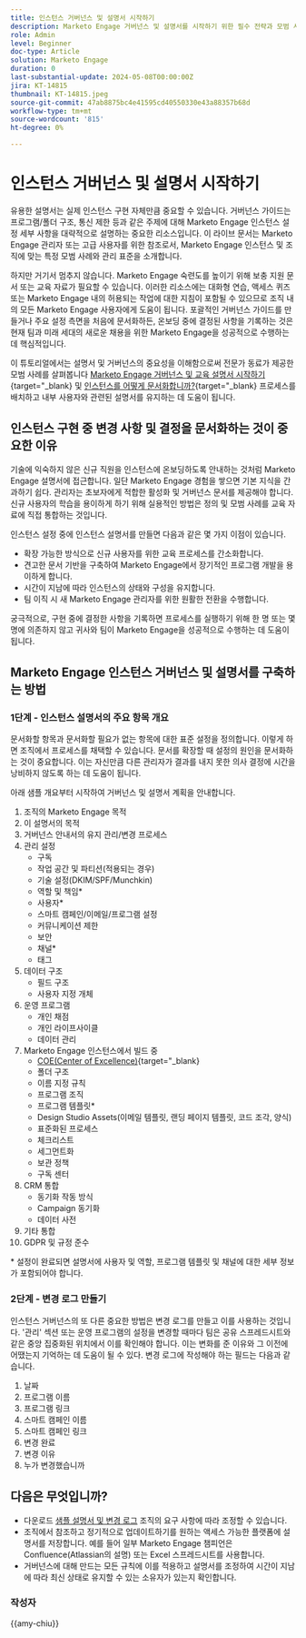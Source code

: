 ```yaml
---
title: 인스턴스 거버넌스 및 설명서 시작하기
description: Marketo Engage 거버넌스 및 설명서를 시작하기 위한 필수 전략과 모범 사례에 대해 알아봅니다. 확장 가능한 설명서를 만들고, 사용자 교육을 간소화하고, Marketo Engage 인스턴스의 구조를 빌드하는 방법을 알아봅니다.
role: Admin
level: Beginner
doc-type: Article
solution: Marketo Engage
duration: 0
last-substantial-update: 2024-05-08T00:00:00Z
jira: KT-14815
thumbnail: KT-14815.jpeg
source-git-commit: 47ab8875bc4e41595cd40550330e43a88357b68d
workflow-type: tm+mt
source-wordcount: '815'
ht-degree: 0%

---
```



# 인스턴스 거버넌스 및 설명서 시작하기

유용한 설명서는 실제 인스턴스 구현 자체만큼 중요할 수 있습니다. 거버넌스 가이드는 프로그램/폴더 구조, 통신 제한 등과 같은 주제에 대해 Marketo Engage 인스턴스 설정 세부 사항을 대략적으로 설명하는 중요한 리소스입니다. 이 라이브 문서는 Marketo Engage 관리자 또는 고급 사용자를 위한 참조로서, Marketo Engage 인스턴스 및 조직에 맞는 특정 모범 사례와 관리 표준을 소개합니다.

하지만 거기서 멈추지 않습니다. Marketo Engage 숙련도를 높이기 위해 보충 지원 문서 또는 교육 자료가 필요할 수 있습니다. 이러한 리소스에는 대화형 연습, 액세스 퀴즈 또는 Marketo Engage 내의 허용되는 작업에 대한 지침이 포함될 수 있으므로 조직 내의 모든 Marketo Engage 사용자에게 도움이 됩니다. 포괄적인 거버넌스 가이드를 만들거나 주요 설정 측면을 처음에 문서화하든, 온보딩 중에 결정된 사항을 기록하는 것은 현재 팀과 미래 세대의 새로운 채용을 위한 Marketo Engage을 성공적으로 수행하는 데 핵심적입니다.

이 튜토리얼에서는 설명서 및 거버넌스의 중요성을 이해함으로써 전문가 동료가 제공한 모범 사례를 살펴봅니다 [Marketo Engage 거버넌스 및 교육 설명서 시작하기](https://nation.marketo.com/t5/product-blogs/getting-started-on-your-marketo-governance-and-training/ba-p/242421){target="_blank} 및 [인스턴스를 어떻게 문서화합니까?](https://nation.marketo.com/t5/product-discussions/how-do-you-document-your-instance/td-p/72877){target="_blank} 프로세스를 배치하고 내부 사용자와 관련된 설명서를 유지하는 데 도움이 됩니다.

## 인스턴스 구현 중 변경 사항 및 결정을 문서화하는 것이 중요한 이유

기술에 익숙하지 않은 신규 직원을 인스턴스에 온보딩하도록 안내하는 것처럼 Marketo Engage 설명서에 접근합니다. 일단 Marketo Engage 경험을 쌓으면 기본 지식을 간과하기 쉽다. 관리자는 초보자에게 적합한 활성화 및 거버넌스 문서를 제공해야 합니다. 신규 사용자의 학습을 용이하게 하기 위해 실용적인 방법은 정의 및 모범 사례를 교육 자료에 직접 통합하는 것입니다.

인스턴스 설정 중에 인스턴스 설명서를 만들면 다음과 같은 몇 가지 이점이 있습니다.

* 확장 가능한 방식으로 신규 사용자를 위한 교육 프로세스를 간소화합니다.
* 견고한 문서 기반을 구축하여 Marketo Engage에서 장기적인 프로그램 개발을 용이하게 합니다.
* 시간이 지남에 따라 인스턴스의 상태와 구성을 유지합니다.
* 팀 이직 시 새 Marketo Engage 관리자를 위한 원활한 전환을 수행합니다.

궁극적으로, 구현 중에 결정한 사항을 기록하면 프로세스를 실행하기 위해 한 명 또는 몇 명에 의존하지 않고 귀사와 팀이 Marketo Engage을 성공적으로 수행하는 데 도움이 됩니다.

## Marketo Engage 인스턴스 거버넌스 및 설명서를 구축하는 방법

### 1단계 - 인스턴스 설명서의 주요 항목 개요

문서화할 항목과 문서화할 필요가 없는 항목에 대한 표준 설정을 정의합니다. 이렇게 하면 조직에서 프로세스를 채택할 수 있습니다. 문서를 확장할 때 설정의 원인을 문서화하는 것이 중요합니다. 이는 자신만큼 다른 관리자가 결과를 내지 못한 의사 결정에 시간을 낭비하지 않도록 하는 데 도움이 됩니다.

아래 샘플 개요부터 시작하여 거버넌스 및 설명서 계획을 안내합니다.

1. 조직의 Marketo Engage 목적
1. 이 설명서의 목적
1. 거버넌스 안내서의 유지 관리/변경 프로세스
1. 관리 설정
   * 구독
   * 작업 공간 및 파티션(적용되는 경우)
   * 기술 설정(DKIM/SPF/Munchkin)
   * 역할 및 책임*
   * 사용자*
   * 스마트 캠페인/이메일/프로그램 설정
   * 커뮤니케이션 제한
   * 보안
   * 채널*
   * 태그
1. 데이터 구조
   * 필드 구조
   * 사용자 지정 개체
1. 운영 프로그램
   * 개인 채점
   * 개인 라이프사이클
   * 데이터 관리
1. Marketo Engage 인스턴스에서 빌드 중
   * [COE(Center of Excellence)](https://business.adobe.com/blog/perspectives/center-of-excellence-top-10-questions-to-ask-yourself){target="_blank}
   * 폴더 구조
   * 이름 지정 규칙
   * 프로그램 조직
   * 프로그램 템플릿*
   * Design Studio Assets(이메일 템플릿, 랜딩 페이지 템플릿, 코드 조각, 양식)
   * 표준화된 프로세스
   * 체크리스트
   * 세그먼트화
   * 보관 정책
   * 구독 센터
1. CRM 통합
   * 동기화 작동 방식
   * Campaign 동기화
   * 데이터 사전
1. 기타 통합
1. GDPR 및 규정 준수

\* 설정이 완료되면 설명서에 사용자 및 역할, 프로그램 템플릿 및 채널에 대한 세부 정보가 포함되어야 합니다.

### 2단계 - 변경 로그 만들기

인스턴스 거버넌스의 또 다른 중요한 방법은 변경 로그를 만들고 이를 사용하는 것입니다. &#39;관리&#39; 섹션 또는 운영 프로그램의 설정을 변경할 때마다 팀은 공유 스프레드시트와 같은 중앙 집중화된 위치에서 이를 확인해야 합니다. 이는 변화를 준 이유와 그 이전에 어땠는지 기억하는 데 도움이 될 수 있다. 변경 로그에 작성해야 하는 필드는 다음과 같습니다.

1. 날짜
1. 프로그램 이름
1. 프로그램 링크
1. 스마트 캠페인 이름
1. 스마트 캠페인 링크
1. 변경 완료
1. 변경 이유
1. 누가 변경했습니까

## 다음은 무엇입니까?

* 다운로드 [샘플 설명서 및 변경 로그](/help/marketo-tutorial-implementing-new-instance/assets/template-adobe-marketo-engage-instance-documentation.xlsx) 조직의 요구 사항에 따라 조정할 수 있습니다.
* 조직에서 참조하고 정기적으로 업데이트하기를 원하는 액세스 가능한 플랫폼에 설명서를 저장합니다. 예를 들어 일부 Marketo Engage 챔피언은 Confluence(Atlassian의 설명) 또는 Excel 스프레드시트를 사용합니다.
* 거버넌스에 대해 만드는 모든 규칙에 이를 적용하고 설명서를 조정하여 시간이 지남에 따라 최신 상태로 유지할 수 있는 소유자가 있는지 확인합니다.

### 작성자

{{amy-chiu}}